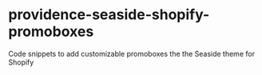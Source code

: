 providence-seaside-shopify-promoboxes
=====================================

Code snippets to add customizable promoboxes the the Seaside theme for Shopify
